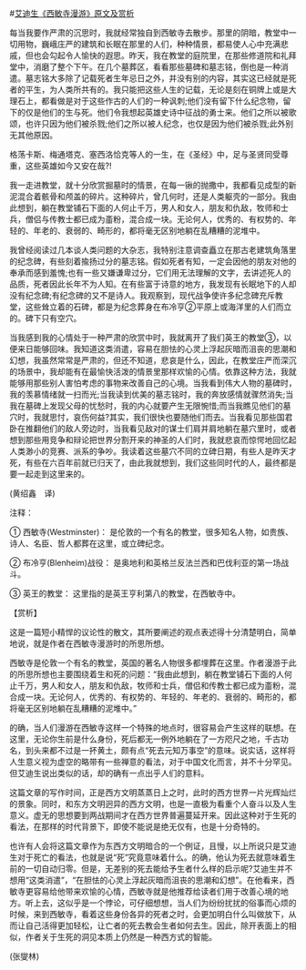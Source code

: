 #[艾迪生《西敏寺漫游》原文及赏析](https://www.vrrw.net/wx/12230.html)

每当我要作严肃的沉思时，我就经常独自到西敏寺去散步。那里的阴暗，教堂中一切用物，巍峨庄严的建筑和长眠在那里的人们，种种情景，都易使人心中充满悲戚，但也会勾起令人愉快的遐思。昨天，我在教堂的庭院里，在那些修道院和礼拜堂中，消磨了整个下午。在几个墓葬区，看看那些墓碑和墓志铭，倒也是一种消遣。墓志铭大多除了记载死者生年忌日之外，并没有别的内容，其实这已经就是死者的平生，为人类所共有的。我只能把这些人生的记载，无论是刻在铜牌上或是大理石上，都看做是对于这些作古的人们的一种讽刺;他们没有留下什么纪念物，留下的仅是他们的生与死。他们令我想起英雄史诗中征战的勇士来。他们之所以被歌颂，也许只因为他们被杀戮;他们之所以被人纪念，也仅是因为他们被杀戮;此外别无其他原因。

格荡卡斯、梅通塔克、塞西洛恰克等人的一生，在《圣经》中，足与圣贤同受尊重，这些英雄如今又安在哉?!

我一走进教堂，就十分欣赏掘墓时的情景，在每一锹的抛撒中，我都看见成型的新泥混合着骸骨和颅盖的碎片。这种碎片，曾几何时，还是人类躯壳的一部分。我由此想到，躺在教堂铺石下面的人何止千万，男人和女人，朋友和仇敌，牧师和士兵，僧侣与传教士都已成为齑粉，混合成一块。无论何人，优秀的、有权势的、年轻的、年老的、衰弱的、畸形的，都将毫无区别地躺在乱糟糟的泥堆中。



我曾经阅读过几本谈人类问题的大杂志，我特别注意调查矗立在那古老建筑角落里的纪念碑，有些刻着揄扬过分的墓志铭。假如死者有知，一定会因他的朋友对他的奉承而感到羞愧;也有一些又嫌谦卑过分，它们用无法理解的文字，去讲述死人的品质，死者因此长年不为人知。在有些富于诗意的地方，我发现有长眠地下的人却没有纪念碑;有纪念碑的又不是诗人。我观察到，现代战争使许多纪念碑充斥教堂，这些耸立着的石碑，都是为纪念葬身在布冷亨②平原上或海洋里的人们而立的。碑下只有空穴。

当我感到我的心情处于一种严肃的欣赏中时，我就离开了我们英王的教堂③，以便来日能够回味。我知道这类消遣，容易在胆怯的心灵上浮起灰暗而沮丧的思潮和幻想，我虽然常常是严肃的，但还不知道，悲哀是什么，因此，在教堂庄严而深沉的场景中，我却能有在最愉快活泼的情景里那样欢愉的心情。依靠这种方法，我就能够用那些别人害怕考虑的事物来改善自己的心境。当我看到伟大人物的墓碑时，我的羡慕情绪就一扫而光;当我读到优美的墓志铭时，我的奔放感情就骤然消失;当我在墓碑上发现父母的忧愁时，我的内心就要产生无限惋惜;而当我瞧见他们的墓穴时，我就思忖，哀伤何益?其实，我们很快也要随他们而去。当我看见那些国君卧在推翻他们的敌人旁边时，当我看见敌对的谋士们肩并肩地躺在墓穴里时，或者想到那些用竞争和辩论把世界分割开来的神圣的人们时，我就悲哀而惊愕地回忆起人类渺小的竞赛、派系的争吵。我读着这些墓穴不同的立碑日期，有些人是昨天才死，有些在六百年前就已归天了，由此我就想到，我们这些同时代的人，最终都是要一起走到这里来的。

(黄绍鑫　译)

注释：

① 西敏寺(Westminster)： 是伦敦的一个有名的教堂，很多知名人物，如贵族、诗人、名臣、哲人都葬在这里，或立碑纪念。

② 布冷亨(Blenheim)战役： 是奥地利和英格兰反法兰西和巴伐利亚的第一场战斗。

③ 英王的教堂： 这里指的是英王亨利第八的教堂，在西敏寺中。

【赏析】

这是一篇短小精悍的议论性的散文，其所要阐述的观点表述得十分清楚明白，简单地说，就是作者在西敏寺漫游时的所思所想。

西敏寺是伦敦一个有名的教堂，英国的著名人物很多都埋葬在这里。作者漫游于此的所思所想也主要围绕着生和死的问题：“我由此想到，躺在教堂铺石下面的人何止千万，男人和女人，朋友和仇敌，牧师和士兵，僧侣和传教士都已成为齑粉，混合成一块。无论何人，优秀的、有权势的、年轻的、年老的、衰弱的、畸形的，都将毫无区别地躺在乱糟糟的泥堆中。”

的确，当人们漫游在西敏寺这样一个特殊的地点时，很容易会产生这样的联想。在这里，无论你生前是什么身份，死后都无一例外地躺在了一方咫尺之地，千古功名，到头来都不过是一抔黄土，颇有点“死去元知万事空”的意味。说实话，这样将人生意义视为虚空的略带有一些禅意的看法，对于中国文化而言，并不十分罕见。但艾迪生说出类似的话，却的确有一点出乎人们的意料。

这篇文章的写作时间，正是西方文明蒸蒸日上之时，此时的西方世界一片光辉灿烂的景象。同时，和东方文明迥异的西方文明，也是一直极为看重个人奋斗以及人生意义。虚无的思想要到两战期间才在西方世界普遍蔓延开来。因此这种对于生死的看法，在那样的时代背景下，即使不能说是绝无仅有，也是十分奇特的。

也许有人会将这篇文章作为东西方文明暗合的一个例证，且慢，以上所说只是艾迪生对于死亡的看法，也就是说“死”究竟意味着什么。的确，他认为死去就意味着生前的一切自动归零。但是，无差别的死去能给予生者什么样的启示呢?艾迪生并不想用“这类消遣”，“在胆怯的心灵上浮起灰暗而沮丧的思潮和幻想”。在他看来，西敏寺更容易给他带来欢愉的心情，西敏寺就是他推荐给读者们用于改善心境的地方。听上去，这似乎是一个悖论，可仔细想想，当人们为纷纷扰扰的俗事而心烦的时候，来到西敏寺，看着这些身份各异的死者之时，会更加明白什么叫做放下，从而让自己活得更加轻松，让亡者的死去教会生者如何去生。因此，除开表面上的相似，作者关于生死的洞见本质上仍然是一种西方式的智能。

(张燮林)

